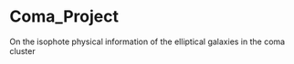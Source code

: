 Coma_Project
============

On the isophote physical information of the elliptical galaxies in the coma cluster
